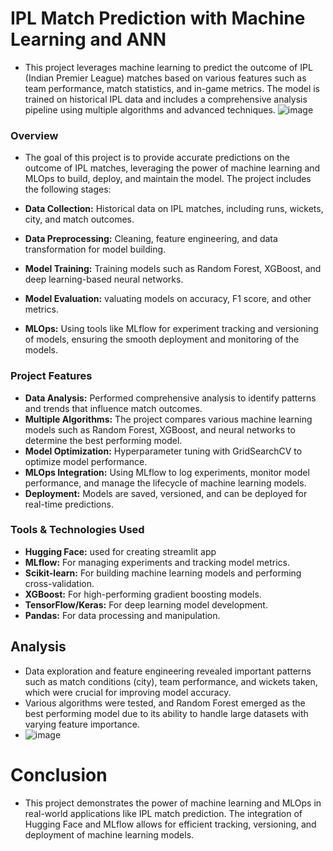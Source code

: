 # IPL Match Prediction with Machine Learning and ANN
* This project leverages machine learning to predict the outcome of IPL (Indian Premier League) matches based on various features such as team performance, match statistics, and in-game metrics. The model is trained on historical IPL data and includes a comprehensive analysis pipeline using multiple algorithms and advanced techniques.
![image](https://github.com/user-attachments/assets/30282ce6-e895-4958-b7ca-447ce8429aa6)

### Overview
* The goal of this project is to provide accurate predictions on the outcome of IPL matches, leveraging the power of machine learning and MLOps to build, deploy, and maintain the model. The project includes the following stages:

* **Data Collection:** Historical data on IPL matches, including runs, wickets, city, and match outcomes.
* **Data Preprocessing:** Cleaning, feature engineering, and data transformation for model building.
* **Model Training:** Training models such as Random Forest, XGBoost, and deep learning-based neural networks.
* **Model Evaluation:** valuating models on accuracy, F1 score, and other metrics.
* **MLOps:**  Using tools like MLflow for experiment tracking and versioning of models, ensuring the smooth deployment and monitoring of the models.

### Project Features
* **Data Analysis:** Performed comprehensive analysis to identify patterns and trends that influence match outcomes.
* **Multiple Algorithms:** The project compares various machine learning models such as Random Forest, XGBoost, and neural networks to determine the best performing model.
* **Model Optimization:** Hyperparameter tuning with GridSearchCV to optimize model performance.
* **MLOps Integration:** Using MLflow to log experiments, monitor model performance, and manage the lifecycle of machine learning models.
* **Deployment:** Models are saved, versioned, and can be deployed for real-time predictions.

### Tools & Technologies Used
* **Hugging Face:** used for creating streamlit app 
* **MLflow:** For managing experiments and tracking model metrics.
* **Scikit-learn:** For building machine learning models and performing cross-validation.
* **XGBoost:** For high-performing gradient boosting models.
* **TensorFlow/Keras:** For deep learning model development.
* **Pandas:** For data processing and manipulation.


## Analysis
* Data exploration and feature engineering revealed important patterns such as match conditions (city), team performance, and wickets taken, which were crucial for improving model accuracy.
* Various algorithms were tested, and Random Forest emerged as the best performing model due to its ability to handle large datasets with varying feature importance.
* ![image](https://github.com/user-attachments/assets/0006fa64-5b1a-4176-8353-dee35d861d95)


# Conclusion
* This project demonstrates the power of machine learning and MLOps in real-world applications like IPL match prediction. The integration of Hugging Face and MLflow allows for efficient tracking, versioning, and deployment of machine learning models.
